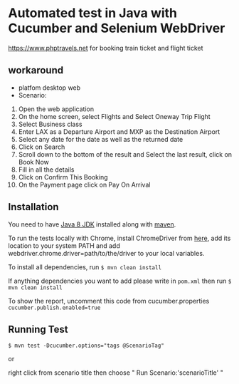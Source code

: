 # Automated test in Java with Cucumber and Selenium WebDriver ##
https://www.phptravels.net for booking train ticket and flight ticket

## workaround ##

- platfom desktop web
- Scenario:  
 1. Open the web application
  2. On the home screen, select Flights and Select Oneway Trip Flight
  3. Select Business class
  4. Enter LAX as a Departure Airport and MXP as the Destination Airport
  5. Select any date for the date as well as the returned date
  6. Click on Search
  7. Scroll down to the bottom of the result and Select the last result, click on Book Now
  8. Fill in all the details
  9. Click on Confirm This Booking
  10. On the Payment page click on Pay On Arrival
  
## Installation ##
You need to have [Java 8 JDK](https://www.oracle.com/technetwork/java/javase/downloads/jdk8-downloads-2133151.html) installed along with [maven](https://maven.apache.org/download.cgi).

To run the tests locally with Chrome, install ChromeDriver from [here](http://chromedriver.chromium.org), add its location to your system PATH and add webdriver.chrome.driver=path/to/the/driver to your local variables.

To install all dependencies, run ```$ mvn clean install```

If anything dependencies you want to add please write in ```pom.xml``` then run ```$ mvn clean install``` 

To show the report, uncomment this code from cucumber.properties
```cucumber.publish.enabled=true```

                  
## Running Test ##                       
```console
$ mvn test -Dcucumber.options="tags @ScenarioTag"
```
or 

right click from scenario title then choose "  Run Scenario:'scenarioTitle'  "            

